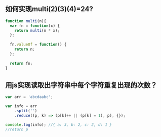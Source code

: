 ## 如何实现multi(2)(3)(4)=24?
```js
function multi(n){
  var fn = function(x) {
    return multi(n * x);
  };
  
  fn.valueOf = function() {
    return n;
  };
  
  return fn;
}
```

## 用js实现读取出字符串中每个字符重复出现的次数？
```js
var arr = 'abcdaabc';

var info = arr
    .split('')
    .reduce((p, k) => (p[k]++ || (p[k] = 1), p), {});

console.log(info); //{ a: 3, b: 2, c: 2, d: 1 }
//return p
```